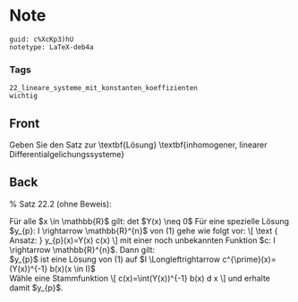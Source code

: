 # Note
```
guid: c%XcKp3)hU
notetype: LaTeX-deb4a
```

### Tags
```
22_lineare_systeme_mit_konstanten_koeffizienten
wichtig
```

## Front
Geben Sie den Satz zur \textbf{Lösung} \textbf{inhomogener, linearer Differentialgelichungssysteme}

## Back
% Satz 22.2 (ohne Beweis):
<div>
  Für alle $x \in \mathbb{R}$ gilt: det $Y(x) \neq 0$ Für eine
  spezielle Lösung $y_{p}: I \rightarrow \mathbb{R}^{n}$ von (1)
  gehe wie folgt vor: \[ \text { Ansatz: } y_{p}(x)=Y(x) c(x) \]
  mit einer noch unbekannten Funktion $c: I \rightarrow
  \mathbb{R}^{n}$. Dann gilt:
</div>
<div>
  $y_{p}$ ist eine Lösung von (1) auf $I \Longleftrightarrow
  c^{\prime}(x)=(Y(x))^{-1} b(x)(x \in I)$
</div>
<div>
  Wähle eine Stammfunktion \[ c(x)=\int(Y(x))^{-1} b(x) d x \] und
  erhalte damit $y_{p}$.
</div>
